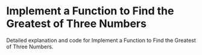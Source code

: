 # Implement a Function to Find the Greatest of Three Numbers

Detailed explanation and code for Implement a Function to Find the Greatest of Three Numbers.